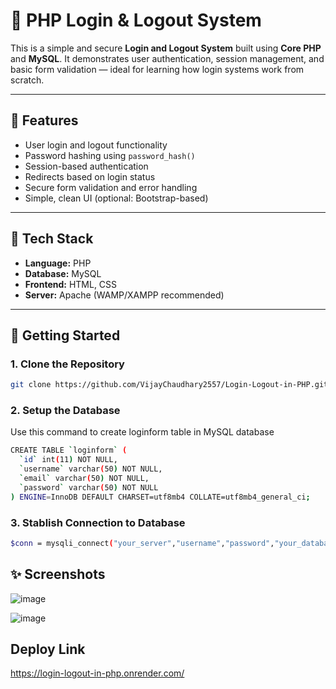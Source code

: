 # 🔐 PHP Login & Logout System

This is a simple and secure **Login and Logout System** built using **Core PHP** and **MySQL**. It demonstrates user authentication, session management, and basic form validation — ideal for learning how login systems work from scratch.

---

## 📌 Features

- User login and logout functionality
- Password hashing using `password_hash()`
- Session-based authentication
- Redirects based on login status
- Secure form validation and error handling
- Simple, clean UI (optional: Bootstrap-based)

---

## 🧰 Tech Stack

- **Language:** PHP  
- **Database:** MySQL  
- **Frontend:** HTML, CSS  
- **Server:** Apache (WAMP/XAMPP recommended)

---

## 🚀 Getting Started

### 1. Clone the Repository

```bash
git clone https://github.com/VijayChaudhary2557/Login-Logout-in-PHP.git
```

### 2. Setup the Database

Use this command to create loginform table in MySQL database

```bash
CREATE TABLE `loginform` (
  `id` int(11) NOT NULL,
  `username` varchar(50) NOT NULL,
  `email` varchar(50) NOT NULL,
  `password` varchar(50) NOT NULL
) ENGINE=InnoDB DEFAULT CHARSET=utf8mb4 COLLATE=utf8mb4_general_ci;
```

### 3. Stablish Connection to Database

```bash
$conn = mysqli_connect("your_server","username","password","your_database");
```

## ✨ Screenshots

![image](https://github.com/user-attachments/assets/b5967416-8dda-4043-beb1-e27fe22ecd20)

![image](https://github.com/user-attachments/assets/24ec10b0-4246-4deb-95c0-ede1d0524c91)

## Deploy Link
https://login-logout-in-php.onrender.com/


